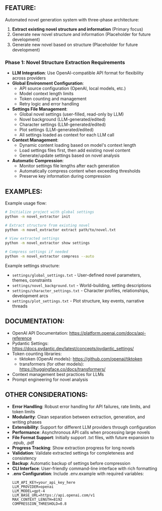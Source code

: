 ## FEATURE:

Automated novel generation system with three-phase architecture:
1. **Extract existing novel structure and information** (Primary focus)
2. Generate new novel structure and information (Placeholder for future development)
3. Generate new novel based on structure (Placeholder for future development)

### Phase 1: Novel Structure Extraction Requirements

- **LLM Integration**: Use OpenAI-compatible API format for flexibility across providers
- **Global Environment Configuration**:
  - API source configuration (OpenAI, local models, etc.)
  - Model context length limits
  - Token counting and management
  - Retry logic and error handling
- **Settings File Management**:
  - Global novel settings (user-filled, read-only by LLM)
  - Novel background (LLM-generated/edited)
  - Character settings (LLM-generated/edited)
  - Plot settings (LLM-generated/edited)
  - All settings loaded as context for each LLM call
- **Context Management**:
  - Dynamic content loading based on model's context length
  - Load settings files first, then add existing novel content
  - Generate/update settings based on novel analysis
- **Automatic Compression**:
  - Monitor settings file lengths after each generation
  - Automatically compress content when exceeding thresholds
  - Preserve key information during compression

## EXAMPLES:

Example usage flow:
```bash
# Initialize project with global settings
python -m novel_extractor init

# Extract structure from existing novel
python -m novel_extractor extract path/to/novel.txt

# View extracted settings
python -m novel_extractor show settings

# Compress settings if needed
python -m novel_extractor compress --auto
```

Example settings structure:
- `settings/global_settings.txt` - User-defined novel parameters, themes, constraints
- `settings/novel_background.txt` - World-building, setting descriptions
- `settings/character_settings.txt` - Character profiles, relationships, development arcs
- `settings/plot_settings.txt` - Plot structure, key events, narrative threads

## DOCUMENTATION:

- OpenAI API Documentation: https://platform.openai.com/docs/api-reference
- Pydantic Settings: https://docs.pydantic.dev/latest/concepts/pydantic_settings/
- Token counting libraries:
  - tiktoken (OpenAI models): https://github.com/openai/tiktoken
  - transformers (for other models): https://huggingface.co/docs/transformers/
- Context management best practices for LLMs
- Prompt engineering for novel analysis

## OTHER CONSIDERATIONS:

- **Error Handling**: Robust error handling for API failures, rate limits, and token limits
- **Modularity**: Clean separation between extraction, generation, and writing phases
- **Extensibility**: Support for different LLM providers through configuration
- **Performance**: Asynchronous API calls when processing large novels
- **File Format Support**: Initially support .txt files, with future expansion to .epub, .pdf
- **Progress Tracking**: Show extraction progress for long novels
- **Validation**: Validate extracted settings for completeness and consistency
- **Backup**: Automatic backup of settings before compression
- **CLI Interface**: User-friendly command-line interface with rich formatting
- **.env Configuration**: Include .env.example with required variables:
  ```
  LLM_API_KEY=your_api_key_here
  LLM_PROVIDER=openai
  LLM_MODEL=gpt-4
  LLM_BASE_URL=https://api.openai.com/v1
  MAX_CONTEXT_LENGTH=8192
  COMPRESSION_THRESHOLD=0.8
  ```